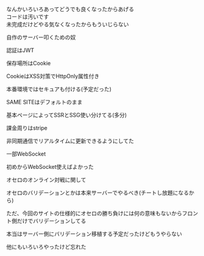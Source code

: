 <div>なんかいろいろあってどうでも良くなったからあげる</div>
<div>コードは汚いです</div>
未完成だけどやる気なくなったからもういじらない

自作のサーバー叩くための奴

認証はJWT

保存場所はCookie

CookieはXSS対策でHttpOnly属性付き

本番環境ではセキュアも付ける(予定だった)

SAME SITEはデフォルトのまま

基本ページによってSSRとSSG使い分けてる(多分)

課金周りはstripe

非同期通信でリアルタイムに更新できるようにしてた

一部WebSocket

初めからWebSocket使えばよかった

オセロのオンライン対戦に関して

オセロのバリデーションとかは本来サーバーでやるべき(チートし放題になるから)

ただ、今回のサイトの仕様的にオセロの勝ち負けには何の意味もないからフロント側だけでバリデーションしてる

本当はサーバー側にバリデーション移植する予定だったけどもうやらない

他にもいろいろやったけど忘れた